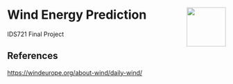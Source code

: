 # Wind Energy Prediction <img width=90 align="right" src="https://upload.wikimedia.org/wikipedia/commons/thumb/e/e6/Duke_University_logo.svg/1024px-Duke_University_logo.svg.png">
IDS721 Final Project

## References
https://windeurope.org/about-wind/daily-wind/
